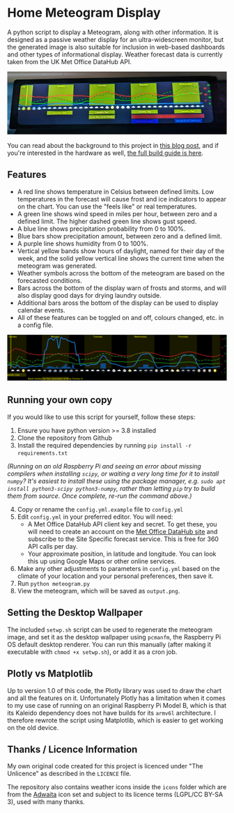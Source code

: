 # Home Meteogram Display
A python script to display a Meteogram, along with other information. It is designed as a passive weather display for an ultra-widescreen monitor, but the generated image is also suitable for inclusion in web-based dashboards and other types of informational display. Weather forecast data is currently taken from the UK Met Office DataHub API.

![The Meteogram display running on a widescreen device](docs/device.jpg)

You can read about the background to this project in [this blog post](https://ianrenton.com/blog/making-meteograms-in-python/), and if you're interested in the hardware as well, [the full build guide is here](https://ianrenton.com/projects/meteogram/).

## Features

* A red line shows temperature in Celsius between defined limits. Low temperatures in the forecast will cause frost and ice indicators to appear on the chart. You can use the "feels like" or real temperatures.
* A green line shows wind speed in miles per hour, between zero and a defined limit. The higher dashed green line shows gust speed.
* A blue line shows precipitation probability from 0 to 100%.
* Blue bars show precipitation amount, between zero and a defined limit.
* A purple line shows humidity from 0 to 100%.
* Vertical yellow bands show hours of daylight, named for their day of the week, and the solid yellow vertical line shows the current time when the meteogram was generated.
* Weather symbols across the bottom of the meteogram are based on the forecasted conditions.
* Bars across the bottom of the display warn of frosts and storms, and will also display good days for drying laundry outside.
* Additional bars aross the bottom of the display can be used to display calendar events.
* All of these features can be toggled on and off, colours changed, etc. in a config file.

![Meteogram example](docs/example.png)

## Running your own copy

If you would like to use this script for yourself, follow these steps:

1. Ensure you have python version >= 3.8 installed
2. Clone the repository from Github
3. Install the required dependencies by running `pip install -r requirements.txt`

*(Running on an old Raspberry Pi and seeing an error about missing compilers when installing `scipy`, or waiting a very long time for it to install `numpy`? It's easiest to install these using the package manager, e.g. `sudo apt install python3-scipy python3-numpy`, rather than letting `pip` try to build them from source. Once complete, re-run the command above.)*

4. Copy or rename the `config.yml.example` file to `config.yml`
5. Edit `config.yml` in your preferred editor. You will need:
    * A Met Office DataHub API client key and secret. To get these, you will need to create an account on the [Met Office DataHub site](https://metoffice.apiconnect.ibmcloud.com/metoffice/production/) and subscribe to the Site Specific forecast service. This is free for 360 API calls per day.
    * Your approximate position, in latitude and longitude. You can look this up using Google Maps or other online services.
6. Make any other adjustments to parameters in `config.yml` based on the climate of your location and your personal preferences, then save it.
7. Run `python meteogram.py`
8. View the meteogram, which will be saved as `output.png`.

## Setting the Desktop Wallpaper

The included `setwp.sh` script can be used to regenerate the meteogram image, and set it as the desktop wallpaper using `pcmanfm`, the Raspberry Pi OS default desktop renderer. You can run this manually (after making it executable with `chmod +x setwp.sh`), or add it as a cron job.

## Plotly vs Matplotlib

Up to version 1.0 of this code, the Plotly library was used to draw the chart and all the features on it. Unfortunately Plotly has a limitation when it comes to my use case of running on an original Raspberry Pi Model B, which is that its Kaleido dependency does not have builds for its `armv6l` architecture. I therefore rewrote the script using Matplotlib, which is easier to get working on the old device.

## Thanks / Licence Information

My own original code created for this project is licenced under "The Unlicence" as described in the `LICENCE` file.

The repository also contains weather icons inside the `icons` folder which are from the [Adwaita](https://github.com/GNOME/adwaita-icon-theme) icon set and subject to its licence terms (LGPL/CC BY-SA 3), used with many thanks.